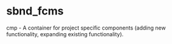 sbnd_fcms
=========

cmp - A container for project specific components (adding new functionality, expanding existing functionality).